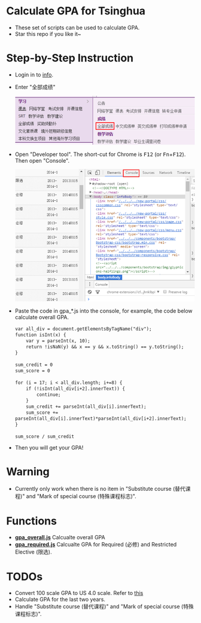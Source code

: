# Calculate GPA for Tsinghua
* These set of scripts can be used to calculate GPA.
* Star this repo if you like it~

# Step-by-Step Instruction
* Login in to [info](http://info.tsinghua.edu.cn/).
* Enter "全部成绩"

    ![all score](img/all_credit.png)
* Open "Developer tool". The short-cut for Chrome is <kbd>F12</kbd> (or <kbd>Fn</kbd>+<kbd>F12</kbd>). Then open "Console".

    ![console](img/console.png)

* Paste the code in gpa_*.js into the console, for example, the code below calculate overall GPA.
    ```
    var all_div = document.getElementsByTagName("div");
    function isInt(x) {
        var y = parseInt(x, 10);
        return !isNaN(y) && x == y && x.toString() == y.toString();
    }

    sum_credit = 0
    sum_score = 0

    for (i = 17; i < all_div.length; i+=8) {
        if (!isInt(all_div[i+2].innerText)) {
            continue;
        }
        sum_credit += parseInt(all_div[i].innerText);
        sum_score += parseInt(all_div[i].innerText)*parseInt(all_div[i+2].innerText);
    }

    sum_score / sum_credit
    ```
* Then you will get your GPA!

# Warning
* Currently only work when there is no item in "Substitute course (替代课程)" and "Mark of special course (特殊课程标志)".

# Functions
* **[gpa_overall.js](gpa_overall.js)** Calcualte overall GPA
* **[gpa_required.js](gpa_required.js)** Calcualte GPA for Required (必修) and Restricted Elective (限选).

# TODOs
* Convert 100 scale GPA to US 4.0 scale. Refer to [this](http://www.foreigncredits.com/Resources/GPA-Calculator/)
* Calculate GPA for the last two years.
* Handle "Substitute course (替代课程)" and "Mark of special course (特殊课程标志)".